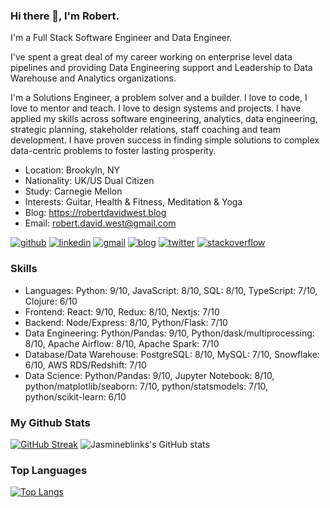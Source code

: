 ### Hi there 👋, I'm Robert.
<!-- description-start -->

I'm a Full Stack Software Engineer and Data Engineer. 

I've spent a great deal of my career working on enterprise level data pipelines and providing Data Engineering support and Leadership to Data Warehouse and Analytics organizations.

I'm a Solutions Engineer, a problem solver and a builder. I love to code, I love to mentor and teach. I love to design systems and projects. I have applied my skills across software engineering, analytics, data engineering, strategic planning, stakeholder relations, staff coaching and team development. I have proven success in finding simple solutions to complex data-centric problems to foster lasting prosperity. 
<!-- description-end -->

<!-- aboutme-list-start -->
- Location: Brookyln, NY
- Nationality: UK/US Dual Citizen
- Study: Carnegie Mellon
- Interests: Guitar, Health & Fitness, Meditation & Yoga
- Blog: https://robertdavidwest.blog
- Email: robert.david.west@gmail.com
<!-- aboutme-list-end -->


[![github](https://img.shields.io/badge/GitHub-000000?style=for-the-badge&logo=GitHub&logoColor=white)](https://github.com/robertdavidwest) [![linkedin](https://img.shields.io/badge/Linkedin-0e76a8?style=for-the-badge&logo=Linkedin&logoColor=white)](https://www.linkedin.com/in/robertdavidwest/) [![gmail](https://img.shields.io/badge/Gmail-ff0000?style=for-the-badge&logo=Gmail&logoColor=white)](mailto:robert.david.west@gmail.com) [![blog](https://img.shields.io/badge/Blog-4d1a7f?style=for-the-badge&logo=Portfolio&logoColor=white)](https://robertdavidwest.com/) [![twitter](https://img.shields.io/badge/Twitter-1DA1F2?style=for-the-badge&logo=Twitter&logoColor=white)](https://twitter.com/RobertDavidWest) [![stackoverflow](https://img.shields.io/badge/stack%20overflow-FE7A16?logo=stack-overflow&logoColor=white&style=for-the-badge)](https://stackoverflow.com/users/3220100/robertwest)

### Skills
<!-- skills-start -->
- Languages: Python: 9/10, JavaScript: 8/10, SQL: 8/10, TypeScript: 7/10, Clojure: 6/10
- Frontend: React: 9/10, Redux: 8/10, Nextjs: 7/10
- Backend: Node/Express: 8/10, Python/Flask: 7/10
- Data Engineering: Python/Pandas: 9/10, Python/dask/multiprocessing: 8/10, Apache Airflow: 8/10, Apache Spark: 7/10
- Database/Data Warehouse: PostgreSQL: 8/10, MySQL: 7/10, Snowflake: 6/10, AWS RDS/Redshift: 7/10
- Data Science: Python/Pandas: 9/10, Jupyter Notebook: 8/10, python/matplotlib/seaborn: 7/10, python/statsmodels: 7/10, python/scikit-learn: 6/10
<!-- skills-end -->


<!--
// use this for portfolio when it is up :

![portfolio](https://img.shields.io/badge/Portfolio-4d1a7f?style=for-the-badge&logo=Portfolio&logoColor=white)]
--> 

### My Github Stats

[![GitHub Streak](https://github-readme-streak-stats.herokuapp.com/?user=robertdavidwest&theme=navy-gear)](https://git.io/streak-stats) ![Jasmineblinks's GitHub stats](https://github-readme-stats.vercel.app/api?username=robertdavidwest&show_icons=true&theme=solarized-light)

### Top Languages

[![Top Langs](https://github-readme-stats.vercel.app/api/top-langs/?username=robertdavidwest&layout=compact&theme=navy-gear)](https://github.com/jasmineblinks/github-readme-stats)

<!--
**robertdavidwest/robertdavidwest** is a ✨ _special_ ✨ repository because its `README.md` (this file) appears on your GitHub profile.

Here are some ideas to get you started:

- 🔭 I’m currently working on ...
- 🌱 I’m currently learning ...
- 👯 I’m looking to collaborate on ...
- 🤔 I’m looking for help with ...
- 💬 Ask me about ...
- 📫 How to reach me: ...
- 😄 Pronouns: ...
- ⚡ Fun fact: ...
-->
